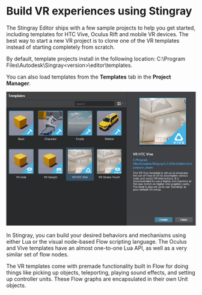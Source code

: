 # Build VR experiences using Stingray

The Stingray Editor ships with a few sample projects to help you get started, including templates for HTC Vive, Oculus Rift and mobile VR devices. The best way to start a new VR project is to clone one of the VR templates instead of starting completely from scratch.

By default, template projects install in the following location: C:\Program Files\Autodesk\Singray\<version>\editor\templates.

You can also load templates from the **Templates** tab in the **Project Manager**.

![VR Templates](../../images/vr_templates.png)

In Stingray, you can build your desired behaviors and mechanisms using either Lua or the visual node-based Flow scripting language. The Oculus and Vive templates have an almost one-to-one Lua API, as well as a very similar set of flow nodes.

The VR templates come with premade functionality built in Flow for doing things like picking up objects, teleporting, playing sound effects, and setting up controller units. These Flow graphs are encapsulated in their own Unit objects.
